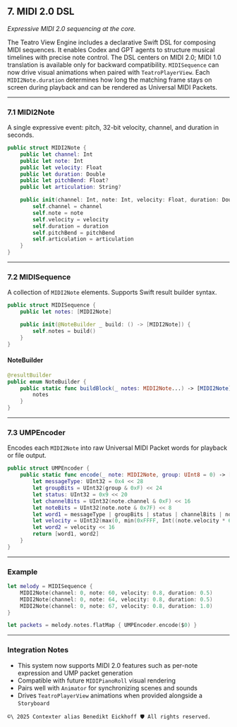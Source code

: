 ## 7. MIDI 2.0 DSL
_Expressive MIDI 2.0 sequencing at the core._

The Teatro View Engine includes a declarative Swift DSL for composing MIDI sequences. It enables Codex and GPT agents to structure musical timelines with precise note control.
The DSL centers on MIDI 2.0; MIDI 1.0 translation is available only for backward compatibility.
`MIDISequence` can now drive visual animations when paired with
`TeatroPlayerView`. Each `MIDI2Note.duration` determines how long the matching
frame stays on screen during playback and can be rendered as Universal MIDI Packets.

---

### 7.1 MIDI2Note

A single expressive event: pitch, 32-bit velocity, channel, and duration in seconds.

```swift
public struct MIDI2Note {
    public let channel: Int
    public let note: Int
    public let velocity: Float
    public let duration: Double
    public let pitchBend: Float?
    public let articulation: String?

    public init(channel: Int, note: Int, velocity: Float, duration: Double, pitchBend: Float? = nil, articulation: String? = nil) {
        self.channel = channel
        self.note = note
        self.velocity = velocity
        self.duration = duration
        self.pitchBend = pitchBend
        self.articulation = articulation
    }
}
```

---

### 7.2 MIDISequence

A collection of `MIDI2Note` elements. Supports Swift result builder syntax.

```swift
public struct MIDISequence {
    public let notes: [MIDI2Note]

    public init(@NoteBuilder _ build: () -> [MIDI2Note]) {
        self.notes = build()
    }
}
```

#### NoteBuilder

```swift
@resultBuilder
public enum NoteBuilder {
    public static func buildBlock(_ notes: MIDI2Note...) -> [MIDI2Note] {
        notes
    }
}
```

---

### 7.3 UMPEncoder

Encodes each `MIDI2Note` into raw Universal MIDI Packet words for playback or file output.

```swift
public struct UMPEncoder {
    public static func encode(_ note: MIDI2Note, group: UInt8 = 0) -> [UInt32] {
        let messageType: UInt32 = 0x4 << 28
        let groupBits = UInt32(group & 0xF) << 24
        let status: UInt32 = 0x9 << 20
        let channelBits = UInt32(note.channel & 0xF) << 16
        let noteBits = UInt32(note.note & 0x7F) << 8
        let word1 = messageType | groupBits | status | channelBits | noteBits
        let velocity = UInt32(max(0, min(0xFFFF, Int((note.velocity * 65535.0).rounded()))))
        let word2 = velocity << 16
        return [word1, word2]
    }
}
```

---

### Example

```swift
let melody = MIDISequence {
    MIDI2Note(channel: 0, note: 60, velocity: 0.8, duration: 0.5)
    MIDI2Note(channel: 0, note: 64, velocity: 0.8, duration: 0.5)
    MIDI2Note(channel: 0, note: 67, velocity: 0.8, duration: 1.0)
}

let packets = melody.notes.flatMap { UMPEncoder.encode($0) }
```

---

### Integration Notes

- This system now supports MIDI 2.0 features such as per-note expression and UMP packet generation
- Compatible with future `MIDIPianoRoll` visual rendering
- Pairs well with `Animator` for synchronizing scenes and sounds
- Drives `TeatroPlayerView` animations when provided alongside a `Storyboard`


`````text
©\ 2025 Contexter alias Benedikt Eickhoff 🛡️ All rights reserved.
`````
